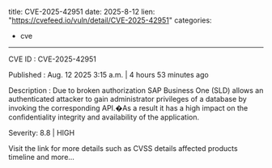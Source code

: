  
title: CVE-2025-42951
date: 2025-8-12
lien: "https://cvefeed.io/vuln/detail/CVE-2025-42951"
categories:
  - cve
---

CVE ID : CVE-2025-42951

Published :  Aug. 12
2025
3:15 a.m. | 4 hours
53 minutes ago

Description : Due to broken authorization
SAP Business One (SLD) allows an authenticated attacker to gain administrator privileges of a database by invoking the corresponding API.�As a result
it has a high impact on the confidentiality
integrity
and availability of the application.

Severity: 8.8 | HIGH

Visit the link for more details
such as CVSS details
affected products
timeline
and more...
